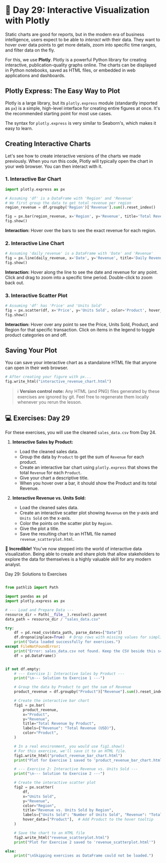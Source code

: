 # 📘 Day 29: Interactive Visualization with Plotly

Static charts are good for reports, but in the modern era of business intelligence, users expect to be able to *interact* with their data. They want to hover over data points to get more details, zoom into specific time ranges, and filter data on the fly.

For this, we use **Plotly**. Plotly is a powerful Python library for creating interactive, publication-quality graphs online. The charts can be displayed in Python notebooks, saved as HTML files, or embedded in web applications and dashboards.

## Plotly Express: The Easy Way to Plot

Plotly is a large library, but its `plotly.express` module (standardly imported as `px`) is a simple, high-level interface for creating entire figures at once. It's the recommended starting point for most use cases.

The syntax for `plotly.express` is very similar to Seaborn's, which makes it easy to learn.

## Creating Interactive Charts

Let's see how to create interactive versions of the charts we made previously. When you run this code, Plotly will typically open the chart in your web browser. You can then interact with it.

### 1. Interactive Bar Chart

```python
import plotly.express as px

# Assuming 'df' is a DataFrame with 'Region' and 'Revenue'
# We first group the data to get total revenue per region
region_revenue = df.groupby('Region')['Revenue'].sum().reset_index()

fig = px.bar(region_revenue, x='Region', y='Revenue', title='Total Revenue by Region')
fig.show()
```

**Interaction:** Hover over the bars to see the exact revenue for each region.

### 2. Interactive Line Chart

```python
# Assuming 'daily_revenue' is a DataFrame with 'Date' and 'Revenue'
fig = px.line(daily_revenue, x='Date', y='Revenue', title='Daily Revenue Trend')
fig.show()
```

**Interaction:** Hover along the line to see the date and revenue for any point. Click and drag to zoom into a specific time period. Double-click to zoom back out.

### 3. Interactive Scatter Plot

```python
# Assuming 'df' has 'Price' and 'Units Sold'
fig = px.scatter(df, x='Price', y='Units Sold', color='Product', hover_data=['Region'], title='Price vs. Units Sold')
fig.show()
```

**Interaction:** Hover over any point to see the Price, Units Sold, Product, and Region for that specific transaction. Click on items in the legend to toggle product categories on and off.

## Saving Your Plot

You can save your interactive chart as a standalone HTML file that anyone can open in their web browser.

```python
# After creating your figure with px...
fig.write_html("interactive_revenue_chart.html")
```

> ℹ️ **Version control note:** Any HTML (and PNG) files generated by these
> exercises are ignored by git. Feel free to regenerate them locally whenever
> you rerun the lesson.

## 💻 Exercises: Day 29

For these exercises, you will use the cleaned `sales_data.csv` from Day 24.

1. **Interactive Sales by Product:**

   - Load the cleaned sales data.
   - Group the data by `Product` to get the sum of `Revenue` for each product.
   - Create an interactive bar chart using `plotly.express` that shows the total `Revenue` for each `Product`.
   - Give your chart a descriptive title.
   - When you hover over a bar, it should show the Product and its total Revenue.

1. **Interactive Revenue vs. Units Sold:**

   - Load the cleaned sales data.
   - Create an interactive scatter plot showing `Revenue` on the y-axis and `Units Sold` on the x-axis.
   - Color the points on the scatter plot by `Region`.
   - Give the plot a title.
   - Save the resulting chart to an HTML file named `revenue_scatterplot.html`.

🎉 **Incredible!** You've now stepped into the world of interactive data visualization. Being able to create and share plots that allow stakeholders to explore the data for themselves is a highly valuable skill for any modern analyst.

Day 29: Solutions to Exercises

```python

from pathlib import Path

import pandas as pd
import plotly.express as px

# --- Load and Prepare Data ---
resource_dir = Path(__file__).resolve().parent
data_path = resource_dir / "sales_data.csv"

try:
    df = pd.read_csv(data_path, parse_dates=["Date"])
    df.dropna(inplace=True)  # Drop rows with missing values for simplicity
    print("Data loaded successfully for exercises.")
except FileNotFoundError:
    print("Error: sales_data.csv not found. Keep the CSV beside this script.")
    df = pd.DataFrame()


if not df.empty:
    # --- Exercise 1: Interactive Sales by Product ---
    print("\n--- Solution to Exercise 1 ---")

    # Group the data by Product to get the sum of Revenue
    product_revenue = df.groupby("Product")["Revenue"].sum().reset_index()

    # Create the interactive bar chart
    fig1 = px.bar(
        product_revenue,
        x="Product",
        y="Revenue",
        title="Total Revenue by Product",
        labels={"Revenue": "Total Revenue (USD)"},
        color="Product",
    )

    # In a real environment, you would use fig1.show()
    # For this exercise, we'll save it to an HTML file.
    fig1.write_html("product_revenue_bar_chart.html")
    print("Plot for Exercise 1 saved to 'product_revenue_bar_chart.html'")

    # --- Exercise 2: Interactive Revenue vs. Units Sold ---
    print("\n--- Solution to Exercise 2 ---")

    # Create the interactive scatter plot
    fig2 = px.scatter(
        df,
        x="Units Sold",
        y="Revenue",
        color="Region",
        title="Revenue vs. Units Sold by Region",
        labels={"Units Sold": "Number of Units Sold", "Revenue": "Total Revenue (USD)"},
        hover_data=["Product"],  # Add Product to the hover tooltip
    )

    # Save the chart to an HTML file
    fig2.write_html("revenue_scatterplot.html")
    print("Plot for Exercise 2 saved to 'revenue_scatterplot.html'")

else:
    print("\nSkipping exercises as DataFrame could not be loaded.")

```
